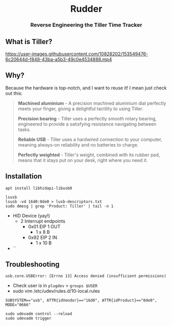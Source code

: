 <h1 align="center">
  Rudder
</h1>

<h3 align="center">
   Reverse Engineering the Tiller Time Tracker
</h3>

## What is Tiller?

https://user-images.githubusercontent.com/10828202/153549476-6c20644d-f848-43ba-a5b3-49c0e4534888.mp4


## Why?

Because the hardware is top-notch, and I want to reuse it! I mean just check out this:

> **Machined aluminium** - A precision machined aluminium dial perfectly meets your finger, giving a delightful tactility to using Tiller.
>
> **Precision bearing** - Tiller uses a perfectly smooth rotary bearing, engineered to provide a satisfying resistance navigating between tasks.
>
> **Reliable USB** - Tiller uses a hardwired connection to your computer, meaning always-on reliability and no batteries to charge.
>
> **Perfectly weighted** - Tiller's weight, combined with its rubber pad, means that it stays put on your desk, right where you need it.

## Installation
```
apt install libhidapi-libusb0
```

```
lsusb
lsusb -vd 16d0:0de0 > lusb-descriptors.txt
sudo dmesg | grep 'Product: Tiller' | tail -n 1

```

- HID Device (yay!)
    - 2 Interrupt endpoints
        - 0x01 EIP 1 OUT
            - 1 x 8 B
        - 0x92 EIP 2 IN
            - 1 x 10 B
- ``


## Troubleshooting

`usb.core.USBError: [Errno 13] Access denied (insufficient permissions)`

- Check user is in `plugdev` > `groups $USER`
- sudo vim /etc/udev/rules.d/10-local.rules

```
SUBSYSTEM=="usb", ATTR{idVendor}=="16d0", ATTR{idProduct}=="0de0", MODE="0666"
```

```
sudo udevadm control --reload
sudo udevadm trigger
```
